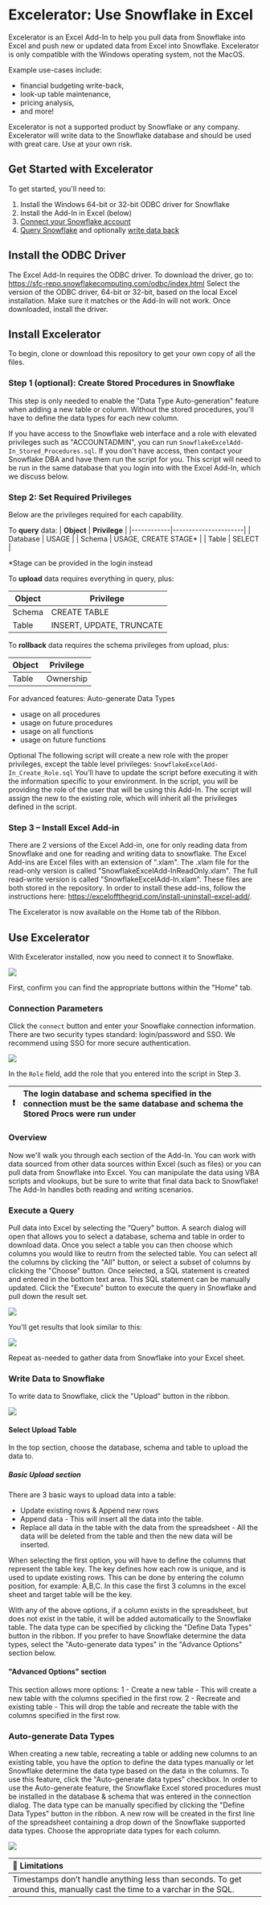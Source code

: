 # Excelerator: Use Snowflake in Excel

Excelerator is an Excel Add-In to help you pull data from Snowflake into Excel and push new or updated data from Excel into Snowflake.
Excelerator is only compatible with the Windows operating system, not the MacOS.

Example use-cases include:
* financial budgeting write-back,
* look-up table maintenance,
* pricing analysis,
* and more!

Excelerator is not a supported product by Snowflake or any company. Excelerator will write data to the Snowflake database and should be used with great care. Use at your own risk.

## Get Started with Excelerator

To get started, you'll need to:

1. Install the Windows 64-bit or 32-bit ODBC driver for Snowflake
2. Install the Add-In in Excel (below)
3. [Connect your Snowflake account](#use-excelerator)
4. [Query Snowflake](#execute-a-query) and optionally [write data back](#write-data-to-snowflake)

## Install the ODBC Driver
The Excel Add-In requires the ODBC driver. To download the driver, go to: https://sfc-repo.snowflakecomputing.com/odbc/index.html
Select the version of the ODBC driver, 64-bit or 32-bit, based on the local Excel installation. Make sure it matches or the Add-In will not work.
Once downloaded, install the driver. 

## Install Excelerator

To begin, clone or download this repository to get your own copy of all the files.
    
### Step 1 (optional): Create Stored Procedures in Snowflake

This step is only needed to enable the "Data Type Auto-generation" feature when adding a new table or column. Without the stored procedures, you'll have to define the data types for each new column.

If you have access to the Snowflake web interface and a role with elevated privileges such as "ACCOUNTADMIN", you can run `SnowflakeExcelAdd-In_Stored_Procedures.sql`.  If you don't have access, then contact your Snowflake DBA and have them run the script for you.  This script will need to be run in the same database that you login into with the Excel Add-In, which we discuss below.

### Step 2: Set Required Privileges

Below are the privileges required for each capability.

To **query** data:
| **Object** | **Privilege**        |
|------------|----------------------|
| Database   | USAGE                |
| Schema     | USAGE, CREATE STAGE* |
| Table      | SELECT               |

\*Stage can be provided in the login instead

To **upload** data requires everything in query, plus:

| **Object** | **Privilege**            |
|------------|--------------------------|
| Schema     | CREATE TABLE             |
| Table      | INSERT, UPDATE, TRUNCATE |

To **rollback** data requires the schema privileges from upload, plus:

| **Object** | **Privilege** |
|------------|---------------|
| Table      | Ownership     |
  
    
For advanced features: Auto-generate Data Types

* usage on all procedures
* usage on future procedures
* usage on all functions
* usage on future functions

Optional
The following script will create a new role with the proper privileges, except the table level privileges: `SnowflakeExcelAdd-In_Create_Role.sql` 
You’ll have to update the script before executing it with the information specific to your environment. In the script, you will be providing the role of the user that will be using this Add-In. The script will assign the new to the existing role, which will inherit all the privileges defined in the script.

### Step 3 – Install Excel Add-in

There are 2 versions of the Excel Add-in, one for only reading data from Snowflake and one for reading and writing data to snowflake. The Excel Add-ins are Excel files with an extension of ".xlam". The .xlam file for the read-only version is called "SnowflakeExcelAdd-InReadOnly.xlam". The full read-write version is called "SnowflakeExcelAdd-In.xlam". These files are both stored in the repository. In order to install these add-ins, follow the instructions here: https://exceloffthegrid.com/install-uninstall-excel-add/. 


The Excelerator is now available on the Home tab of the Ribbon.

## Use Excelerator

With Excelerator installed, now you need to connect it to Snowflake. 

![](images/image4.jpg)

First, confirm you can find the appropriate buttons within the "Home" tab.

### Connection Parameters

Click the `connect` button and enter your Snowflake connection information.  There are two security types standard: login/password and SSO.  We recommend using SSO for more secure authentication.

![](images/image5.png)

In the `Role` field, add the role that you entered into the script in Step 3.

| :exclamation:        | The login database and schema specified in the connection must be the same database and schema the Stored Procs were run under     |
|---------------|:------------------------|

### Overview

Now we'll walk you through each section of the Add-In. You can work with data sourced from other data sources within Excel (such as files) or you can pull data from Snowflake into Excel.  You can manipulate the data using VBA scripts and vlookups, but be sure to write that final data back to Snowflake! The Add-In handles both reading and writing scenarios.

### Execute a Query
Pull data into Excel by selecting the “Query" button. 
A search dialog will open that allows you to select a database, schema and table in order to download data. Once you select a table you can then choose which columns you would like to reutrn from the selected table. You can select all the columns by clicking the "All" button, or select a subset of columns by clicking the "Choose" button. Once selected, a SQL statement is created and entered in the bottom text area. This SQL statement can be manually updated.
Click the "Execute" button to execute the query in Snowflake and pull down the result set.

![](images/image6.jpg)

You'll get results that look similar to this:

![](images/image7.png)

Repeat as-needed to gather data from Snowflake into your Excel sheet.

### Write Data to Snowflake

To write data to Snowflake, click the "Upload" button in the ribbon.

![](images/image8.jpg)

#### Select Upload Table
In the top section, choose the database, schema and table to upload the data to.

##### Basic Upload section
There are 3 basic ways to upload data into a table:
* Update existing rows & Append new rows 
* Append data - This will insert all the data into the table.
* Replace all data in the table with the data from the spreadsheet - All the data will be deleted from the table and then the new data will be inserted.

When selecting the first option, you will have to define the columns that represent the table key. The key defines how each row is unique, and is used to update existing rows. This can be done by entering the column position, for example: A,B,C.  In this case the first 3 columns in the excel sheet and target table will be the key.

With any of the above options, if a column exists in the spreadsheet, but does not exist in the table, it will be added automatically to the Snowflake table. The data type can be specified by clicking the "Define Data Types" button in the ribbon. If you prefer to have Snowflake determine the data types, select the "Auto-generate data types" in the "Advance Options" section below.

#### "Advanced Options" section 
This section allows more options:
1 - Create a new table - This will create a new table with the columns specified in the first row.
2 - Recreate and existing table - This will drop the table and recreate the table with the columns specified in the first row.

### Auto-generate Data Types 
When creating a new table, recreating a table or adding new columns to an existing table, you have the option to define the data types manually or let Snowflake determine the data type based on the data in the columns. To use this feature, click the "Auto-generate data types" checkbox. In order to use the Auto-generate feature, the Snowflake Excel stored procedures must be installed in the database & schema that was entered in the connection dialog. 
The data type can be manually specified by clicking the "Define Data Types" button in the ribbon. A new row will be created in the first line of the spreadsheet containing a drop down of the Snowflake supported data types. Choose the appropriate data types for each column.

![](images/image9.jpg)

| :wrench: Limitations|
|:---------------------------|
| Timestamps don’t handle anything less than seconds. To get around this, manually cast the time to a varchar in the SQL. |


